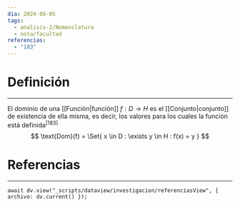 ```yaml
---
dia: 2024-08-05
tags:
  - analisis-2/Nomenclatura
  - nota/facultad
referencias:
  - "183"
---
```

# Definición
---
El dominio de una [[Función|función]] $f: D \to H$ es el [[Conjunto|conjunto]] de existencia de ella misma, es decir, los valores para los cuales la función está definida<sup><a href="#ref-183" style="color: inherit; text-decoration: none;">[183]</a></sup>  $$ \text{Dom}(f) = \Set{ x \in D : \exists y \in H : f(x) = y } $$


# Referencias
---
```dataviewjs
await dv.view("_scripts/dataview/investigacion/referenciasView", { archivo: dv.current() });
```